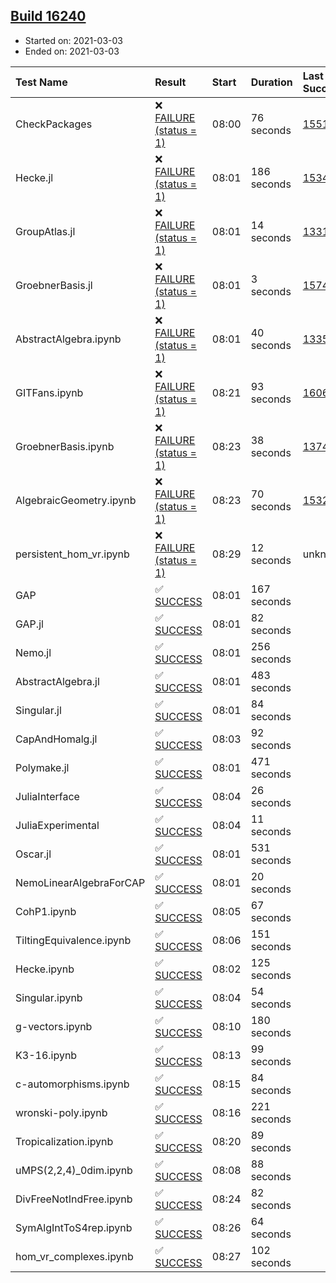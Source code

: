 ## [Build 16240](https://oscarci.mathematik.uni-kl.de/job/oscar/16240/)

* Started on: 2021-03-03
* Ended on: 2021-03-03

| Test Name    | Result | Start | Duration | Last Success | First Failure |
|:-------------|:-------|:------|:---------|:-------------|:--------------|
| CheckPackages | ❌ [FAILURE (status = 1)](https://oscarci.mathematik.uni-kl.de/job/oscar/16240/artifact/logs/build-16240/CheckPackages.log) | 08:00 | 76 seconds | [15514](https://oscarci.mathematik.uni-kl.de/job/oscar/15514/) | [15515](https://oscarci.mathematik.uni-kl.de/job/oscar/15515/) |
| Hecke.jl | ❌ [FAILURE (status = 1)](https://oscarci.mathematik.uni-kl.de/job/oscar/16240/artifact/logs/build-16240/Hecke.jl.log) | 08:01 | 186 seconds | [15344](https://oscarci.mathematik.uni-kl.de/job/oscar/15344/) | [15348](https://oscarci.mathematik.uni-kl.de/job/oscar/15348/) |
| GroupAtlas.jl | ❌ [FAILURE (status = 1)](https://oscarci.mathematik.uni-kl.de/job/oscar/16240/artifact/logs/build-16240/GroupAtlas.jl.log) | 08:01 | 14 seconds | [13311](https://oscarci.mathematik.uni-kl.de/job/oscar/13311/) | [13312](https://oscarci.mathematik.uni-kl.de/job/oscar/13312/) |
| GroebnerBasis.jl | ❌ [FAILURE (status = 1)](https://oscarci.mathematik.uni-kl.de/job/oscar/16240/artifact/logs/build-16240/GroebnerBasis.jl.log) | 08:01 | 3 seconds | [15745](https://oscarci.mathematik.uni-kl.de/job/oscar/15745/) | [15746](https://oscarci.mathematik.uni-kl.de/job/oscar/15746/) |
| AbstractAlgebra.ipynb | ❌ [FAILURE (status = 1)](https://oscarci.mathematik.uni-kl.de/job/oscar/16240/artifact/logs/build-16240/AbstractAlgebra.ipynb.log) | 08:01 | 40 seconds | [13355](https://oscarci.mathematik.uni-kl.de/job/oscar/13355/) | [13356](https://oscarci.mathematik.uni-kl.de/job/oscar/13356/) |
| GITFans.ipynb | ❌ [FAILURE (status = 1)](https://oscarci.mathematik.uni-kl.de/job/oscar/16240/artifact/logs/build-16240/GITFans.ipynb.log) | 08:21 | 93 seconds | [16068](https://oscarci.mathematik.uni-kl.de/job/oscar/16068/) | [16069](https://oscarci.mathematik.uni-kl.de/job/oscar/16069/) |
| GroebnerBasis.ipynb | ❌ [FAILURE (status = 1)](https://oscarci.mathematik.uni-kl.de/job/oscar/16240/artifact/logs/build-16240/GroebnerBasis.ipynb.log) | 08:23 | 38 seconds | [13748](https://oscarci.mathematik.uni-kl.de/job/oscar/13748/) | [13749](https://oscarci.mathematik.uni-kl.de/job/oscar/13749/) |
| AlgebraicGeometry.ipynb | ❌ [FAILURE (status = 1)](https://oscarci.mathematik.uni-kl.de/job/oscar/16240/artifact/logs/build-16240/AlgebraicGeometry.ipynb.log) | 08:23 | 70 seconds | [15322](https://oscarci.mathematik.uni-kl.de/job/oscar/15322/) | [15323](https://oscarci.mathematik.uni-kl.de/job/oscar/15323/) |
| persistent_hom_vr.ipynb | ❌ [FAILURE (status = 1)](https://oscarci.mathematik.uni-kl.de/job/oscar/16240/artifact/logs/build-16240/persistent_hom_vr.ipynb.log) | 08:29 | 12 seconds | unknown | unknown |
| GAP | ✅ [SUCCESS](https://oscarci.mathematik.uni-kl.de/job/oscar/16240/artifact/logs/build-16240/GAP.log) | 08:01 | 167 seconds |  |  |
| GAP.jl | ✅ [SUCCESS](https://oscarci.mathematik.uni-kl.de/job/oscar/16240/artifact/logs/build-16240/GAP.jl.log) | 08:01 | 82 seconds |  |  |
| Nemo.jl | ✅ [SUCCESS](https://oscarci.mathematik.uni-kl.de/job/oscar/16240/artifact/logs/build-16240/Nemo.jl.log) | 08:01 | 256 seconds |  |  |
| AbstractAlgebra.jl | ✅ [SUCCESS](https://oscarci.mathematik.uni-kl.de/job/oscar/16240/artifact/logs/build-16240/AbstractAlgebra.jl.log) | 08:01 | 483 seconds |  |  |
| Singular.jl | ✅ [SUCCESS](https://oscarci.mathematik.uni-kl.de/job/oscar/16240/artifact/logs/build-16240/Singular.jl.log) | 08:01 | 84 seconds |  |  |
| CapAndHomalg.jl | ✅ [SUCCESS](https://oscarci.mathematik.uni-kl.de/job/oscar/16240/artifact/logs/build-16240/CapAndHomalg.jl.log) | 08:03 | 92 seconds |  |  |
| Polymake.jl | ✅ [SUCCESS](https://oscarci.mathematik.uni-kl.de/job/oscar/16240/artifact/logs/build-16240/Polymake.jl.log) | 08:01 | 471 seconds |  |  |
| JuliaInterface | ✅ [SUCCESS](https://oscarci.mathematik.uni-kl.de/job/oscar/16240/artifact/logs/build-16240/JuliaInterface.log) | 08:04 | 26 seconds |  |  |
| JuliaExperimental | ✅ [SUCCESS](https://oscarci.mathematik.uni-kl.de/job/oscar/16240/artifact/logs/build-16240/JuliaExperimental.log) | 08:04 | 11 seconds |  |  |
| Oscar.jl | ✅ [SUCCESS](https://oscarci.mathematik.uni-kl.de/job/oscar/16240/artifact/logs/build-16240/Oscar.jl.log) | 08:01 | 531 seconds |  |  |
| NemoLinearAlgebraForCAP | ✅ [SUCCESS](https://oscarci.mathematik.uni-kl.de/job/oscar/16240/artifact/logs/build-16240/NemoLinearAlgebraForCAP.log) | 08:01 | 20 seconds |  |  |
| CohP1.ipynb | ✅ [SUCCESS](https://oscarci.mathematik.uni-kl.de/job/oscar/16240/artifact/logs/build-16240/CohP1.ipynb.log) | 08:05 | 67 seconds |  |  |
| TiltingEquivalence.ipynb | ✅ [SUCCESS](https://oscarci.mathematik.uni-kl.de/job/oscar/16240/artifact/logs/build-16240/TiltingEquivalence.ipynb.log) | 08:06 | 151 seconds |  |  |
| Hecke.ipynb | ✅ [SUCCESS](https://oscarci.mathematik.uni-kl.de/job/oscar/16240/artifact/logs/build-16240/Hecke.ipynb.log) | 08:02 | 125 seconds |  |  |
| Singular.ipynb | ✅ [SUCCESS](https://oscarci.mathematik.uni-kl.de/job/oscar/16240/artifact/logs/build-16240/Singular.ipynb.log) | 08:04 | 54 seconds |  |  |
| g-vectors.ipynb | ✅ [SUCCESS](https://oscarci.mathematik.uni-kl.de/job/oscar/16240/artifact/logs/build-16240/g-vectors.ipynb.log) | 08:10 | 180 seconds |  |  |
| K3-16.ipynb | ✅ [SUCCESS](https://oscarci.mathematik.uni-kl.de/job/oscar/16240/artifact/logs/build-16240/K3-16.ipynb.log) | 08:13 | 99 seconds |  |  |
| c-automorphisms.ipynb | ✅ [SUCCESS](https://oscarci.mathematik.uni-kl.de/job/oscar/16240/artifact/logs/build-16240/c-automorphisms.ipynb.log) | 08:15 | 84 seconds |  |  |
| wronski-poly.ipynb | ✅ [SUCCESS](https://oscarci.mathematik.uni-kl.de/job/oscar/16240/artifact/logs/build-16240/wronski-poly.ipynb.log) | 08:16 | 221 seconds |  |  |
| Tropicalization.ipynb | ✅ [SUCCESS](https://oscarci.mathematik.uni-kl.de/job/oscar/16240/artifact/logs/build-16240/Tropicalization.ipynb.log) | 08:20 | 89 seconds |  |  |
| uMPS(2,2,4)_0dim.ipynb | ✅ [SUCCESS](https://oscarci.mathematik.uni-kl.de/job/oscar/16240/artifact/logs/build-16240/uMPS-2-2-4-_0dim.ipynb.log) | 08:08 | 88 seconds |  |  |
| DivFreeNotIndFree.ipynb | ✅ [SUCCESS](https://oscarci.mathematik.uni-kl.de/job/oscar/16240/artifact/logs/build-16240/DivFreeNotIndFree.ipynb.log) | 08:24 | 82 seconds |  |  |
| SymAlgIntToS4rep.ipynb | ✅ [SUCCESS](https://oscarci.mathematik.uni-kl.de/job/oscar/16240/artifact/logs/build-16240/SymAlgIntToS4rep.ipynb.log) | 08:26 | 64 seconds |  |  |
| hom_vr_complexes.ipynb | ✅ [SUCCESS](https://oscarci.mathematik.uni-kl.de/job/oscar/16240/artifact/logs/build-16240/hom_vr_complexes.ipynb.log) | 08:27 | 102 seconds |  |  |
